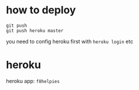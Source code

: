 # how to deploy
```
git push
git push heroku master
```
you need to config heroku first with `heroku login` etc

# heroku
heroku app: `f8helpies`
